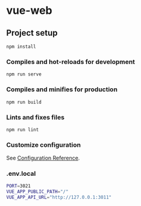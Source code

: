 # vue-web

## Project setup
```
npm install
```

### Compiles and hot-reloads for development
```
npm run serve
```

### Compiles and minifies for production
```
npm run build
```

### Lints and fixes files
```
npm run lint
```

### Customize configuration
See [Configuration Reference](https://cli.vuejs.org/config/).

### .env.local
```bash
PORT=3021
VUE_APP_PUBLIC_PATH="/"
VUE_APP_API_URL="http://127.0.0.1:3011"
```
